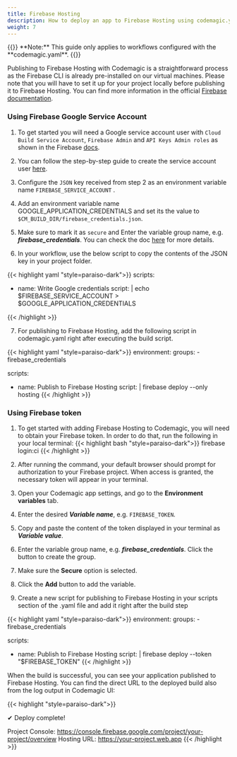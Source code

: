 ```yaml
---
title: Firebase Hosting
description: How to deploy an app to Firebase Hosting using codemagic.yaml
weight: 7
---
```


</p>
{{<notebox>}}
**Note:** This guide only applies to workflows configured with the **codemagic.yaml**.
{{</notebox>}}

Publishing to Firebase Hosting with Codemagic is a straightforward process as the Firebase CLI is already pre-installed on our virtual machines. Please note that you will have to set it up for your project locally before publishing it to Firebase Hosting. You can find more information in the official [Firebase documentation](https://firebase.google.com/docs/hosting/quickstart).


### Using Firebase Google Service Account
1. To get started you will need a Google service account user with `Cloud Build Service Account`, `Firebase Admin` and `API Keys Admin roles` as shown in the Firebase [docs](https://cloud.google.com/build/docs/deploying-builds/deploy-firebase#required_iam_permissions).

2. You can follow the step-by-step guide to create the service account user [here](../yaml-publishing/firebase-app-distribution/).

3. Configure the `JSON` key received from step 2 as an environment variable name `FIREBASE_SERVICE_ACCOUNT` .

4. Add an environment variable name GOOGLE_APPLICATION_CREDENTIALS and set its the value to `$CM_BUILD_DIR/firebase_credentials.json`.

5. Make sure to mark it as `secure` and Enter the variable group name, e.g. **_firebase_credentials_**. You can check the doc [here](../yaml-basic-configuration/configuring-environment-variables/) for more details.

6. In your workflow, use the below script to copy the contents of the JSON key in your project folder.


{{< highlight yaml "style=paraiso-dark">}}
scripts:
  - name: Write Google credentials
    script: | 
      echo $FIREBASE_SERVICE_ACCOUNT > $GOOGLE_APPLICATION_CREDENTIALS

{{< /highlight >}}


7. For publishing to Firebase Hosting, add the following script in codemagic.yaml right after executing the build script.

{{< highlight yaml "style=paraiso-dark">}}
environment:
  groups:
    -firebase_credentials

scripts:
  - name: Publish to Firebase Hosting
    script: | 
      firebase deploy --only hosting
{{< /highlight >}}

### Using Firebase token

1. To get started with adding Firebase Hosting to Codemagic, you will need to obtain your Firebase token. In order to do that, run the following in your local terminal:
{{< highlight bash "style=paraiso-dark">}}
firebase login:ci
{{< /highlight >}}

2. After running the command, your default browser should prompt for authorization to your Firebase project. When access is granted, the necessary token will appear in your terminal.
3. Open your Codemagic app settings, and go to the **Environment variables** tab.
4. Enter the desired **_Variable name_**, e.g. `FIREBASE_TOKEN`.
5. Copy and paste the content of the token displayed in your terminal as **_Variable value_**.
6. Enter the variable group name, e.g. **_firebase_credentials_**. Click the button to create the group.
7. Make sure the **Secure** option is selected.
8. Click the **Add** button to add the variable.

5. Create a new script for publishing to Firebase Hosting in your scripts section of the .yaml file and add it right after the build step

{{< highlight yaml "style=paraiso-dark">}}
environment:
  groups:
    -firebase_credentials

scripts:
  - name: Publish to Firebase Hosting
    script: | 
      firebase deploy --token "$FIREBASE_TOKEN"
{{< /highlight >}}


When the build is successful, you can see your application published to Firebase Hosting. You can find the direct URL to the deployed build also from the log output in Codemagic UI:

{{< highlight "style=paraiso-dark">}}

✔  Deploy complete!

Project Console: https://console.firebase.google.com/project/your-project/overview
Hosting URL: https://your-project.web.app
{{< /highlight >}}

